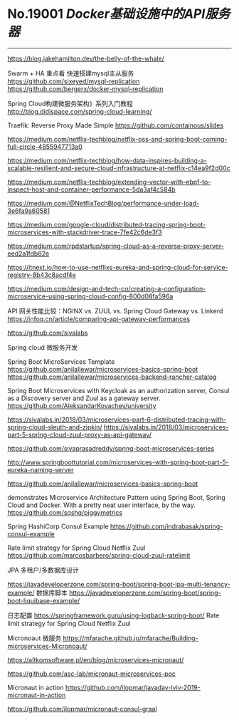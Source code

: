 
# No.19001 *Docker基础设施中的API服务器*

------
 https://blog.jakehamilton.dev/the-belly-of-the-whale/


 Swarm +  HA
 重点看
快速搭建mysql主从服务
https://github.com/sixeyed/mysql-replication
https://github.com/bergerx/docker-mysql-replication

 

 Spring Cloud构建微服务架构》系列入门教程
 http://blog.didispace.com/spring-cloud-learning/


Traefik: Reverse Proxy Made Simple
 https://github.com/containous/slides

 https://medium.com/netflix-techblog/netflix-oss-and-spring-boot-coming-full-circle-4855947713a0

https://medium.com/netflix-techblog/how-data-inspires-building-a-scalable-resilient-and-secure-cloud-infrastructure-at-netflix-c14ea9f2d00c

https://medium.com/netflix-techblog/extending-vector-with-ebpf-to-inspect-host-and-container-performance-5da3af4c584b

https://medium.com/@NetflixTechBlog/performance-under-load-3e6fa9a60581

https://medium.com/google-cloud/distributed-tracing-spring-boot-microservices-with-stackdriver-trace-7fe42c6de3f3


https://medium.com/rpdstartup/spring-cloud-as-a-reverse-proxy-server-eed2a1fdb62e


https://itnext.io/how-to-use-netflixs-eureka-and-spring-cloud-for-service-registry-8b43c8acdf4e

https://medium.com/design-and-tech-co/creating-a-configuration-microservice-using-spring-cloud-config-800d08fa596a

API 网关性能比较：NGINX vs. ZUUL vs. Spring Cloud Gateway vs. Linkerd
https://infoq.cn/article/comparing-api-gateway-performances

https://github.com/sivalabs

Spring cloud 微服务开发


Spring Boot MicroServices Template
https://github.com/anilallewar/microservices-basics-spring-boot
https://github.com/anilallewar/microservices-backend-rancher-catalog

Spring Boot Microservices with Keycloak as an authorization server, Consul as a Discovery server and Zuul as a gateway server.
https://github.com/AleksandarKovachev/university 

https://sivalabs.in/2018/03/microservices-part-6-distributed-tracing-with-spring-cloud-sleuth-and-zipkin/
https://sivalabs.in/2018/03/microservices-part-5-spring-cloud-zuul-proxy-as-api-gateway/

https://github.com/sivaprasadreddy/spring-boot-microservices-series

http://www.springboottutorial.com/microservices-with-spring-boot-part-5-eureka-naming-server

https://github.com/anilallewar/microservices-basics-spring-boot

demonstrates Microservice Architecture Pattern using Spring Boot, Spring Cloud and Docker. With a pretty neat user interface, by the way.
https://github.com/sqshq/piggymetrics

Spring HashiCorp Consul Example
https://github.com/indrabasak/spring-consul-example

Rate limit strategy for Spring Cloud Netflix Zuul 
https://github.com/marcosbarbero/spring-cloud-zuul-ratelimit


JPA 多租户/多数据库设计

https://javadeveloperzone.com/spring-boot/spring-boot-jpa-multi-tenancy-example/
数据库脚本
https://javadeveloperzone.com/spring-boot/spring-boot-liquibase-example/


日志配置
https://springframework.guru/using-logback-spring-boot/
Rate limit strategy for Spring Cloud Netflix Zuul 


Micronoaut 微服务
https://mfarache.github.io/mfarache/Building-microservices-Micronoaut/

https://altkomsoftware.pl/en/blog/microservices-micronaut/

https://github.com/asc-lab/micronaut-microservices-poc

Micronaut in action
https://github.com/ilopmar/javaday-lviv-2019-micronaut-in-action
 
https://github.com/ilopmar/micronaut-consul-graal


